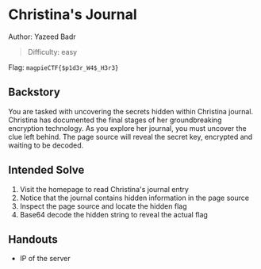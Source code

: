 # Christina's Journal

Author: Yazeed Badr

>Difficulty: easy

Flag: `magpieCTF{$p1d3r_W4$_H3r3}`

## Backstory

You are tasked with uncovering the secrets hidden within Christina  journal. Christina has documented the final stages of her groundbreaking encryption technology. As you explore her journal, you must uncover the clue left behind. The page source will reveal the secret key, encrypted and waiting to be decoded.

## Intended Solve

1. Visit the homepage to read Christina's journal entry
2. Notice that the journal contains hidden information in the page source
3. Inspect the page source and locate the hidden flag
4. Base64 decode the hidden string to reveal the actual flag

## Handouts

- IP of the server
